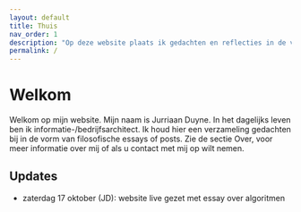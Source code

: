 ```yaml
---
layout: default
title: Thuis
nav_order: 1
description: "Op deze website plaats ik gedachten en reflecties in de vorm van essays of posts"
permalink: /
---
```


# Welkom

Welkom op mijn website. Mijn naam is Jurriaan Duyne. In het dagelijks leven ben ik informatie-/bedrijfsarchitect. Ik houd hier een verzameling gedachten bij in de vorm van filosofische essays of posts. Zie de sectie Over, voor meer informatie over mij of als u contact met mij op wilt nemen.

## Updates

 - zaterdag 17 oktober (JD): website live gezet met essay over algoritmen
